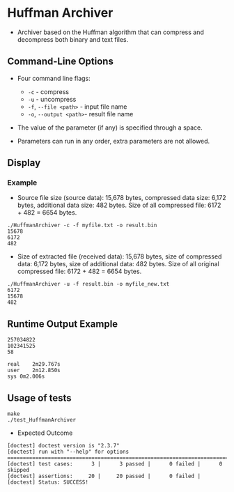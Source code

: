 # Huffman Archiver
- Archiver based on the Huffman algorithm that can compress and decompress both binary and text files.
## Command-Line Options
- Four command line flags:
    - `-c` - compress
    - `-u` - uncompress
    - `-f`, `--file <path>` - input file name
    - `-o`, `--output <path>`- result file name

- The value of the parameter (if any) is specified through a space.
- Parameters can run in any order, extra parameters are not allowed.
##  Display
### Example
- Source file size (source data): 15,678 bytes, compressed data size: 6,172 bytes, additional data size: 482 bytes. Size of all compressed file: 6172 + 482 = 6654 bytes.
```
./HuffmanArchiver -c -f myfile.txt -o result.bin
15678
6172
482
```
- Size of extracted file (received data): 15,678 bytes, size of compressed data: 6,172 bytes, size of additional data: 482 bytes. Size of all original compressed file: 6172 + 482 = 6654 bytes.
```
./HuffmanArchiver -u -f result.bin -o myfile_new.txt
6172
15678
482
```
## Runtime Output Example
```
257034822
102341525
58

real	2m29.767s
user	2m12.850s
sys	0m2.006s
```
## Usage of tests
```
make
./test_HuffmanArchiver 
```
- Expected Outcome
```
[doctest] doctest version is "2.3.7"
[doctest] run with "--help" for options
===============================================================================
[doctest] test cases:      3 |      3 passed |      0 failed |      0 skipped
[doctest] assertions:     20 |     20 passed |      0 failed |
[doctest] Status: SUCCESS!
```
